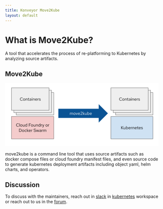 ```yaml
---
title: Konveyor Move2Kube
layout: default
---
```


# What is Move2Kube?

A tool that accelerates the process of re-platforming to Kubernetes by analyzing source artifacts.

## Move2Kube

![move2kube](images/move2kube.png)

move2kube is a command line tool that uses source artifacts such as docker compose files or cloud foundry manifest files, and even source code to generate kubernetes deployment artifacts including object yaml, helm charts, and operators.

## Discussion

To discuss with the maintainers, reach out in [slack](https://kubernetes.slack.com/archives/CR85S82A2) in [kubernetes](https://slack.k8s.io/) workspace or reach out to us in the [forum](https://groups.google.com/g/konveyorio).
